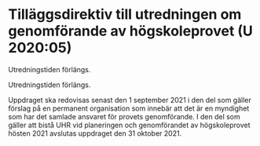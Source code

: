# Tilläggsdirektiv till utredningen om genomförande av högskoleprovet (U 2020:05)

Utredningstiden förlängs.

Utredningstiden förlängs.

Uppdraget ska redovisas senast den 1 september 2021 i den del som gäller förslag på en permanent organisation som innebär att det är en myndighet som har det samlade ansvaret för provets genomförande. I den del som gäller att bistå UHR vid planeringen och genomförandet av högskoleprovet hösten 2021 avslutas uppdraget den 31 oktober 2021.
